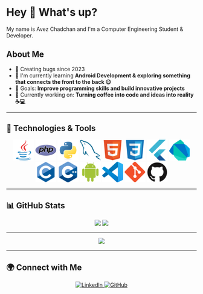 # Hey 👋 What's up?

My name is Avez Chadchan and I'm a Computer Engineering Student & Developer.

## About Me
- 🐞 Creating bugs since 2023
- 🌱 I'm currently learning **Android Development & exploring something that connects the front to the back 😉**
- 🎯 Goals: **Improve programming skills and build innovative projects**
- 🚀 Currently working on: **Turning coffee into code and ideas into reality ☕💻**

---
## 🔧 Technologies & Tools  
<p align="center">
  <img src="https://raw.githubusercontent.com/devicons/devicon/master/icons/java/java-original.svg" alt="Java" width="55" height="55"/>
  <img src="https://raw.githubusercontent.com/devicons/devicon/master/icons/php/php-original.svg" alt="PHP" width="55" height="55"/>
  <img src="https://raw.githubusercontent.com/devicons/devicon/master/icons/python/python-original.svg" alt="Python" width="55" height="55"/>
  <img src="https://raw.githubusercontent.com/devicons/devicon/master/icons/mysql/mysql-original.svg" alt="MySQL" width="55" height="55"/>
  <img src="https://raw.githubusercontent.com/devicons/devicon/master/icons/html5/html5-original.svg" alt="HTML5" width="55" height="55"/>
  <img src="https://raw.githubusercontent.com/devicons/devicon/master/icons/css3/css3-original.svg" alt="CSS3" width="55" height="55"/>
  <img src="https://raw.githubusercontent.com/devicons/devicon/master/icons/flutter/flutter-original.svg" alt="Flutter" width="55" height="55"/>
  <img src="https://raw.githubusercontent.com/devicons/devicon/master/icons/dart/dart-original.svg" alt="Dart" width="55" height="55"/>
  <img src="https://raw.githubusercontent.com/devicons/devicon/master/icons/c/c-original.svg" alt="C" width="55" height="55"/>
  <img src="https://raw.githubusercontent.com/devicons/devicon/master/icons/cplusplus/cplusplus-original.svg" alt="C++" width="55" height="55"/>
  <img src="https://raw.githubusercontent.com/devicons/devicon/master/icons/android/android-original.svg" alt="Android" width="55" height="55"/>
  <img src="https://raw.githubusercontent.com/devicons/devicon/master/icons/vscode/vscode-original.svg" alt="VS Code" width="55" height="55"/>
  <img src="https://raw.githubusercontent.com/devicons/devicon/master/icons/git/git-original.svg" alt="Git" width="55" height="55"/>
  <img src="https://raw.githubusercontent.com/devicons/devicon/master/icons/github/github-original.svg" alt="GitHub" width="55" height="55"/>
</p>


---
## 📊 GitHub Stats

<p align="center">
  <img src="https://github-readme-stats.vercel.app/api?username=AvezChadchan&show_icons=true&count_private=true&hide=prs,issues&theme=radical&title_color=9F7AEA&icon_color=00FFFF&text_color=E2E8F0&bg_color=0d1117" />
<img src="https://github-readme-stats.vercel.app/api/top-langs/?username=AvezChadchan&layout=compact&theme=radical&title_color=9F7AEA&text_color=E2E8F0&bg_color=0d1117" />
</p>


---
<p align="center">
  <img src="https://github-profile-trophy.vercel.app/?username=AvezChadchan&theme=algolia&column=7&margin-w=10&margin-h=15&no-frame=true&no-bg=true&title=Followers,Stars,Repositories,PullRequest,Commit,Issues,Experience" />
</p>

---
## 🌍 Connect with Me  
<p align="center">
  <a href="https://www.linkedin.com/in/avez-chadchan-924040276/" target="_blank">
      <img src="https://skillicons.dev/icons?i=linkedin" height="50" alt="LinkedIn"/> 
  </a>
  <a href="https://github.com/AvezChadchan/" target="_blank">
      <img src="https://skillicons.dev/icons?i=github" height="50" alt="GitHub"/>
  </a>
</p>
